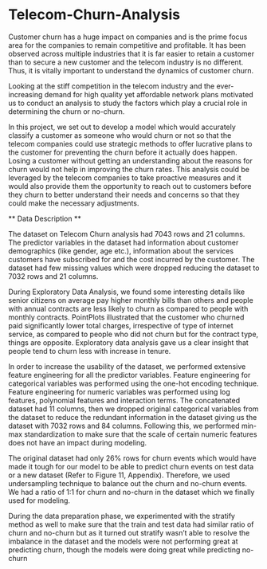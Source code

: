 # Telecom-Churn-Analysis
Customer churn has a huge impact on companies and is the prime focus area for the companies to remain competitive and profitable. It has been observed across multiple industries that it is far easier to retain a customer than to secure a new customer and the telecom industry is no different. Thus, it is vitally important to understand the dynamics of customer churn.  

Looking at the stiff competition in the telecom industry and the ever-increasing demand for high quality yet affordable network plans motivated us to conduct an analysis to study the factors which play a crucial role in determining the churn or no-churn. 

In this project, we set out to develop a model which would accurately classify a customer as someone who would churn or not so that the telecom companies could use strategic methods to offer lucrative plans to the customer for preventing the churn before it actually does happen. Losing a customer without getting an understanding about the reasons for churn would not help in improving the churn rates. This analysis could be leveraged by the telecom companies to take proactive measures and it would also provide them the opportunity to reach out to customers before they churn to better understand their needs and concerns so that they could make the necessary adjustments.

** Data Description **

The dataset on Telecom Churn analysis had 7043 rows and 21 columns. The predictor variables in the dataset had information about customer demographics (like gender, age etc.), information about the services customers have subscribed for and the cost incurred by the customer. The dataset had few missing values which were dropped reducing the dataset to 7032 rows and 21 columns.

During Exploratory Data Analysis, we found some interesting details like senior citizens on average pay higher monthly bills than others and people with annual contracts are less likely to churn as compared to people with monthly contracts. PointPlots illustrated that the customer who churned paid significantly lower total charges, irrespective of type of internet service, as compared to people who did not churn but for the contract type, things are opposite. Exploratory data analysis gave us a clear insight that people tend to churn less with increase in tenure.

In order to increase the usability of the dataset, we performed extensive feature engineering for all the predictor variables. Feature engineering for categorical variables was performed using the one-hot encoding technique. Feature engineering for numeric variables was performed using log features, polynomial features and interaction terms. The concatenated dataset had 11 columns, then we dropped original categorical variables from the dataset to reduce the redundant information in the dataset giving us the dataset with 7032 rows and 84 columns. Following this, we performed min-max standardization to make sure that the scale of certain numeric features does not have an impact during modeling.

The original dataset had only 26% rows for churn events which would have made it tough for our model to be able to predict churn events on test data or a new dataset (Refer to Figure 11, Appendix). Therefore, we used undersampling technique to balance out the churn and no-churn events. We had a ratio of 1:1 for churn and no-churn in the dataset which we finally used for modeling.

During the data preparation phase, we experimented with the stratify method as well to make sure that the train and test data had similar ratio of churn and no-churn but as it turned out stratify wasn’t able to resolve the imbalance in the dataset and the models were not performing great at predicting churn, though the models were doing great while predicting no-churn
